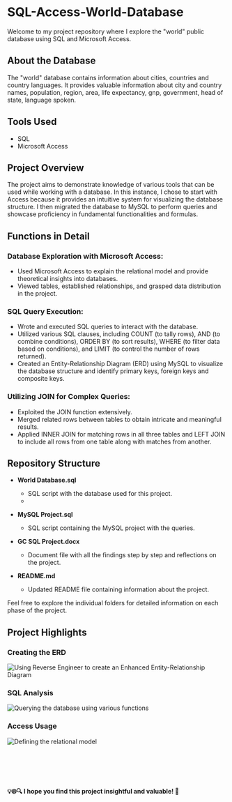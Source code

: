 # SQL-Access-World-Database

Welcome to my project repository where I explore the "world" public database using SQL and Microsoft Access.

## About the Database

The "world" database contains information about cities, countries and country languages. It provides valuable information about city and country names, population, region, area, life expectancy, gnp, government, head of state, language spoken.

## Tools Used

- SQL
- Microsoft Access

## Project Overview

The project aims to demonstrate knowledge of various tools that can be used while working with a database. In this instance, I chose to start with Access because it provides an intuitive system for visualizing the database structure. I then migrated the database to MySQL to perform queries and showcase proficiency in fundamental functionalities and formulas.

## Functions in Detail

### Database Exploration with Microsoft Access:
- Used Microsoft Access to explain the relational model and provide theoretical insights into databases.
- Viewed tables, established relationships, and grasped data distribution in the project.

### SQL Query Execution:
- Wrote and executed SQL queries to interact with the database.
- Utilized various SQL clauses, including COUNT (to tally rows), AND (to combine conditions), ORDER BY (to sort results), WHERE (to filter data based on conditions), and LIMIT (to control the number of rows returned).
- Created an Entity-Relationship Diagram (ERD) using MySQL to visualize the database structure and identify primary keys, foreign keys and composite keys.
  
### Utilizing JOIN for Complex Queries:
- Exploited the JOIN function extensively.
- Merged related rows between tables to obtain intricate and meaningful results.
- Applied INNER JOIN for matching rows in all three tables and LEFT JOIN to include all rows from one table along with matches from another.

## Repository Structure
- **World Database.sql**
  - SQL script with the database used for this project.
  - 
- **MySQL Project.sql**
  - SQL script containing the MySQL project with the queries.

- **GC SQL Project.docx**
  - Document file with all the findings step by step and reflections on the project.

- **README.md**
  - Updated README file containing information about the project.



Feel free to explore the individual folders for detailed information on each phase of the project.

## Project Highlights

### Creating the ERD
![Using Reverse Engineer to create an Enhanced Entity-Relationship Diagram](https://github.com/giacomo-carta/Access-SQL/assets/153180003/89046c18-0d91-4176-a39d-6c2aac1e4bc2)

### SQL Analysis
![Querying the database using various functions](https://github.com/giacomo-carta/Access-SQL/assets/153180003/ac093b41-2f98-4d20-8e09-c8aee0850e15)

### Access Usage
![Defining the relational model](https://github.com/giacomo-carta/Access-SQL/assets/153180003/64917edd-8cb1-4be8-a1d1-4a718c4d2041)

<br><br><br><br>


**💡🌐🔍 I hope you find this project insightful and valuable! 🌟**

